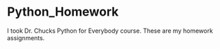 # Python_Homework<br/>
I took Dr. Chucks Python for Everybody course. These are my homework assignments. <br/>
